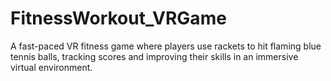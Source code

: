 # FitnessWorkout_VRGame
 A fast-paced VR fitness game where players use rackets to hit flaming blue tennis balls, tracking scores and improving their skills in an immersive virtual environment.

